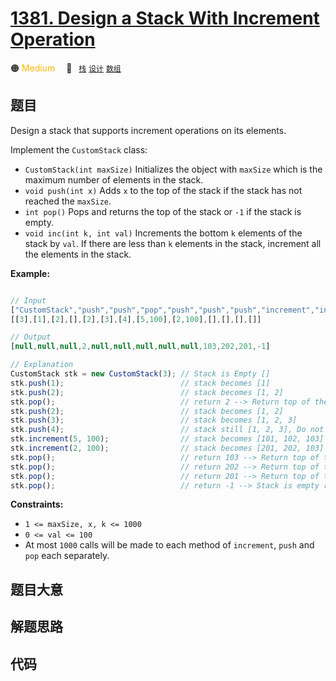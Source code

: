 # [1381. Design a Stack With Increment Operation](https://leetcode.com/problems/design-a-stack-with-increment-operation/)

🟠 <font color=#ffb800>Medium</font>&emsp; 🔖&ensp; [`栈`](../solution/stack.md) [`设计`](../solution/design.md) [`数组`](../solution/array.md)

## 题目

Design a stack that supports increment operations on its elements.

Implement the `CustomStack` class:

- `CustomStack(int maxSize)` Initializes the object with `maxSize` which is the maximum number of elements in the stack.
- `void push(int x)` Adds `x` to the top of the stack if the stack has not reached the `maxSize`.
- `int pop()` Pops and returns the top of the stack or `-1` if the stack is empty.
- `void inc(int k, int val)` Increments the bottom `k` elements of the stack by `val`. If there are less than `k` elements in the stack, increment all the elements in the stack.

**Example:**

```javascript

// Input
["CustomStack","push","push","pop","push","push","push","increment","increment","pop","pop","pop","pop"]
[[3],[1],[2],[],[2],[3],[4],[5,100],[2,100],[],[],[],[]]

// Output
[null,null,null,2,null,null,null,null,null,103,202,201,-1]

// Explanation
CustomStack stk = new CustomStack(3); // Stack is Empty []
stk.push(1);                          // stack becomes [1]
stk.push(2);                          // stack becomes [1, 2]
stk.pop();                            // return 2 --> Return top of the stack 2, stack becomes [1]
stk.push(2);                          // stack becomes [1, 2]
stk.push(3);                          // stack becomes [1, 2, 3]
stk.push(4);                          // stack still [1, 2, 3], Do not add another elements as size is 4
stk.increment(5, 100);                // stack becomes [101, 102, 103]
stk.increment(2, 100);                // stack becomes [201, 202, 103]
stk.pop();                            // return 103 --> Return top of the stack 103, stack becomes [201, 202]
stk.pop();                            // return 202 --> Return top of the stack 202, stack becomes [201]
stk.pop();                            // return 201 --> Return top of the stack 201, stack becomes []
stk.pop();                            // return -1 --> Stack is empty return -1.
```

**Constraints:**

- `1 <= maxSize, x, k <= 1000`
- `0 <= val <= 100`
- At most `1000` calls will be made to each method of `increment`, `push` and `pop` each separately.

## 题目大意

## 解题思路

## 代码

```gojavascript

```
